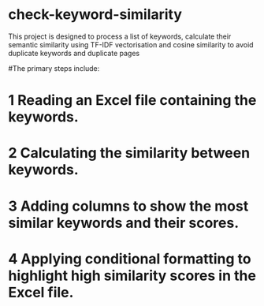 # check-keyword-similarity
This project is designed to process a list of keywords, calculate their semantic similarity using TF-IDF vectorisation and cosine similarity to avoid duplicate keywords and duplicate pages

#The primary steps include:

# 1 Reading an Excel file containing the keywords.
# 2 Calculating the similarity between keywords.
# 3 Adding columns to show the most similar keywords and their scores.
# 4 Applying conditional formatting to highlight high similarity scores in the Excel file.
